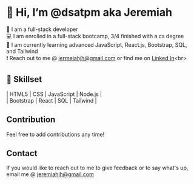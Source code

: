 # 👋 Hi, I’m @dsatpm aka Jeremiah

🤘 I am a full-stack developer <br>
💻 I am enrolled in a full-stack bootcamp, 3/4 finished with a cs degree <br>
👀 I am currently learning advanced JavaScript, React.js, Bootstrap, SQL, and Tailwind <Br>
❗ Reach out to me @ [jermeiahjh@gmail.com]('mailto:jeremiahjh@gmail.com') or find me on [Linked In]('www.linkedin.com/in/jeremiah-j-haynes')<br>

## 📍 Skillset

| HTML5 | CSS | JavaScript | Node.js |<br>
| Bootstrap | React | SQL | Tailwind |<br>

## Contribution

Feel free to add contributions any time!

## Contact

If you would like to reach out to me to give feedback or to say what's up,<br>
email me @ [jeremiahjh@gmail.com]('mailto:jeremiahjh@gmail.com)




